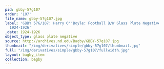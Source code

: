 ```yaml
---
pid: gbby-57g107
order: '107'
file_name: gbby-57g107.jpg
label: 'GBBY 57G/107: Harry O''Boyle: Football B/W Glass Plate Negative ~ Player -
  1924-1926'
_date: 1924-1926
object_type: glass plate negative
source: http://archives.nd.edu/Bagby/GBBY-57g107.jpg
thumbnail: "/img/derivatives/simple/gbby-57g107/thumbnail.jpg"
full: "/img/derivatives/simple/gbby-57g107/fullwidth.jpg"
layout: bagby_item
collection: bagby
---
```

